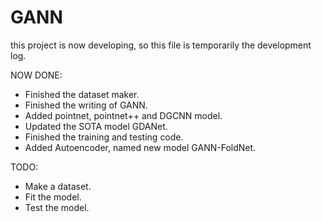 # GANN
this project is now developing, 
so this file is temporarily the 
development log.

NOW DONE:
- Finished the dataset maker.
- Finished the writing of GANN.
- Added pointnet, pointnet++ and DGCNN model.
- Updated the SOTA model GDANet.
- Finished the training and testing code.
- Added Autoencoder, named new model GANN-FoldNet.

TODO:
- Make a dataset.
- Fit the model.
- Test the model.